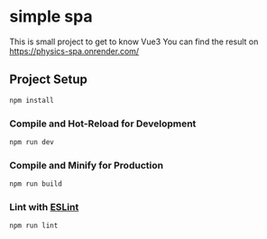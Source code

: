# simple spa

This is small project to get to know Vue3
You can find the result on 
https://physics-spa.onrender.com/
## Project Setup

```sh
npm install
```

### Compile and Hot-Reload for Development

```sh
npm run dev
```

### Compile and Minify for Production

```sh
npm run build
```

### Lint with [ESLint](https://eslint.org/)

```sh
npm run lint
```
